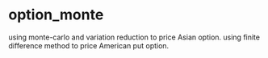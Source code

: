 # option_monte
using monte-carlo and variation reduction to price Asian option.
using finite difference method to price American put option.
